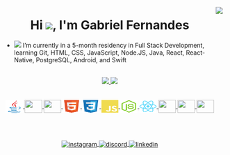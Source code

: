 <br><br>

<img align="right" height="400px" src="https://i.imgur.com/iBkDXbT.png"/>

<h1 align="center">Hi <img width="35px" src="https://image.emojipng.com/109/13791109.png">, I'm Gabriel Fernandes</h1>

- <img src="https://emojipedia-us.s3.amazonaws.com/source/skype/289/man-technologist_1f468-200d-1f4bb.png" width="20px"> I’m currently in a 5-month residency in Full Stack Development, learning Git, HTML, CSS, JavaScript, Node.JS, Java, React, React-Native, PostgreSQL, Android, and Swift
<br><br>

<div align="center">
  <a href="https://github.com/gaabezk">
  <img height="160px" src="https://github-readme-stats.vercel.app/api?username=gaabezk&show_icons=true&theme=midnight-purple&include_all_commits=true&count_private=true"/>
  <img height="135px" src="https://github-readme-stats.vercel.app/api/top-langs/?username=gaabezk&layout=compact&langs_count=7&theme=midnight-purple"/>
</div>
<br><br>
<div align="center">
  <img align="center" height="30" width="40" src="https://raw.githubusercontent.com/devicons/devicon/master/icons/java/java-original.svg">
  <img align="center" height="30" width="40" src="https://cdn.jsdelivr.net/gh/devicons/devicon/icons/photoshop/photoshop-line.svg">
  <img align="center" height="30" width="40" src="https://cdn.jsdelivr.net/gh/devicons/devicon/icons/git/git-original.svg">
  <img align="center" height="30" width="40" src="https://raw.githubusercontent.com/devicons/devicon/master/icons/html5/html5-original.svg">
  <img align="center" height="30" width="40" src="https://raw.githubusercontent.com/devicons/devicon/master/icons/css3/css3-original.svg">
  <img align="center" height="30" width="40" src="https://raw.githubusercontent.com/devicons/devicon/master/icons/javascript/javascript-plain.svg">
  <img align="center" height="30" width="40" src="https://raw.githubusercontent.com/devicons/devicon/master/icons/nodejs/nodejs-original.svg">
  <img align="center" height="30" width="40" src="https://raw.githubusercontent.com/devicons/devicon/master/icons/react/react-original.svg">
  <img align="center" height="30" width="40" src="https://cdn.jsdelivr.net/gh/devicons/devicon/icons/postgresql/postgresql-original-wordmark.svg">
  <img align="center" height="30" width="40" src="https://cdn.jsdelivr.net/gh/devicons/devicon/icons/android/android-original-wordmark.svg">
  <img align="center" height="30" width="40" src="https://cdn.jsdelivr.net/gh/devicons/devicon/icons/swift/swift-original.svg">
</div>
  

  
<br><br>

<p align="center">
 <a href="https://instagram.com/gabrielfern__" target="_blank">
 <img align="center" height="25" width="126" src="https://img.shields.io/badge/-gabrielfern__-05122A?style=flat&logo=instagram" alt="instagram"/>
</a>
<a href="https://discord.gg/neU4Jj9h2k" target="_blank">
  <img align="center" height="25" width="100" src="https://img.shields.io/badge/-discord-05122A?style=flat&logo=discord" alt="discord"/>
</a>
<a href="https://www.linkedin.com/in/gabezk/" target="_blank">
  <img align="center" height="25" width="100" src="https://img.shields.io/badge/-gabezk-05122A?style=flat&logo=linkedin" alt="linkedin"/>
</a>

